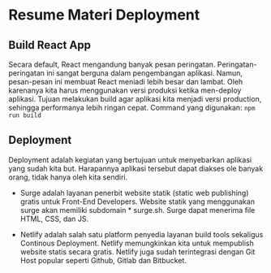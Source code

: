 # Resume Materi Deployment

## Build React App

Secara default, React mengandung banyak pesan peringatan. Peringatan-peringatan ini sangat berguna dalam pengembangan aplikasi. Namun, pesan-pesan ini membuat React meniadi lebih besar dan lambat. Oleh karenanya kita harus menggunakan versi produksi ketika men-deploy aplikasi. Tujuan melakukan build agar aplikasi kita menjadi versi production, sehingga performanya lebih ringan cepat.
Command yang digunakan: `npm run build`

## Deployment

Deployment adalah kegiatan yang bertujuan untuk menyebarkan aplikasi yang sudah kita but. Harapannya aplikasi tersebut dapat diakses ole banyak orang, tidak hanya oleh kita sendiri.

- Surge adalah layanan penerbit website statik (static web publishing) gratis untuk Front-End Developers. Website statik yang menggunakan surge akan memiliki subdomain \* surge.sh. Surge dapat menerima file HTML, CSS, dan JS.

- Netlify adalah salah satu platform penyedia layanan build tools sekaligus Continous Deployment. Netlify memungkinkan kita untuk mempublish website statis secara gratis. Netlify juga sudah terintegrasi dengan Git Host popular seperti Github, Gitlab dan Bitbucket.
